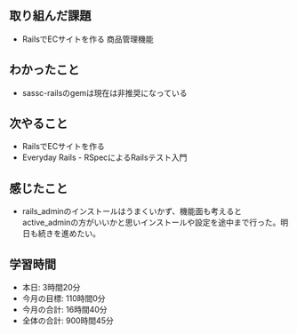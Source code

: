 ## 取り組んだ課題
- RailsでECサイトを作る 商品管理機能
## わかったこと
- sassc-railsのgemは現在は非推奨になっている
## 次やること
- RailsでECサイトを作る
- Everyday Rails - RSpecによるRailsテスト入門
## 感じたこと
- rails_adminのインストールはうまくいかず、機能面も考えるとactive_adminの方がいいかと思いインストールや設定を途中まで行った。明日も続きを進めたい。
## 学習時間
- 本日: 3時間20分
- 今月の目標: 110時間0分
- 今月の合計: 16時間40分
- 全体の合計: 900時間45分
